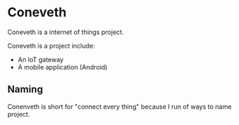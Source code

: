 # Coneveth
Coneveth is a internet of things project.

Coneveth is a project include:
- An IoT gateway
- A mobile application (Android)


## Naming
Conenveth is short for "connect every thing" because I run of
ways to name project.
